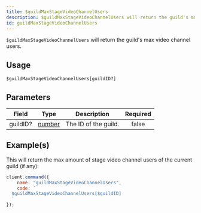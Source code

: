 ```yaml
---
title: $guildMaxStageVideoChannelUsers
description: $guildMaxStageVideoChannelUsers will return the guild's max video channel users.
id: guildMaxStageVideoChannelUsers
---
```


`$guildMaxStageVideoChannelUsers` will return the guild's max video channel users.

## Usage

```aoi
$guildMaxStageVideoChannelUsers[guildID?]
```

## Parameters

| Field    | Type                                                                                              | Description          | Required |
| -------- | ------------------------------------------------------------------------------------------------- | -------------------- | :------: |
| guildID? | [number](https://developer.mozilla.org/en-US/docs/Web/JavaScript/Reference/Global_Objects/Number) | The ID of the guild. |  false   |

## Example(s)

This will return the max amount of stage video channel users of the current guild (if any):

```javascript
client.command({
    name: "guildMaxStageVideoChannelUsers",
    code: `
  $guildMaxStageVideoChannelUsers[$guildID]
  `
});
```
